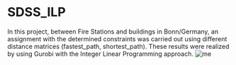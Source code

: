 # SDSS_ILP
In this project, between Fire Stations and buildings in Bonn/Germany, an assignment with the determined constraints was carried out using different distance matrices (fastest_path, shortest_path). These results were realized by using Gurobi with the Integer Linear Programming approach.
![me](https://github.com/Sefahmet/SDSS_ILP/gifs/scenaro1.gif)
